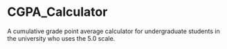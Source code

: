# CGPA_Calculator
A cumulative grade point average calculator for undergraduate students in the university who uses the 5.0 scale.
